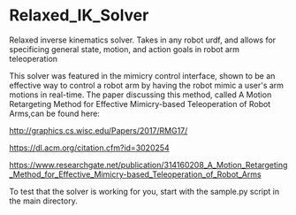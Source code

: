 # Relaxed_IK_Solver
Relaxed inverse kinematics solver.  Takes in any robot urdf, and allows for specificing general state, motion, and action goals in robot arm teleoperation

This solver was featured in the mimicry control interface, shown to be an effective way to control a robot arm by having the robot mimic a user's arm motions in real-time.  The paper discussing this method, called A Motion Retargeting Method for Effective Mimicry-based Teleoperation of Robot Arms,can be found here:

http://graphics.cs.wisc.edu/Papers/2017/RMG17/

https://dl.acm.org/citation.cfm?id=3020254

https://www.researchgate.net/publication/314160208_A_Motion_Retargeting_Method_for_Effective_Mimicry-based_Teleoperation_of_Robot_Arms

To test that the solver is working for you, start with the sample.py script in the main directory.
